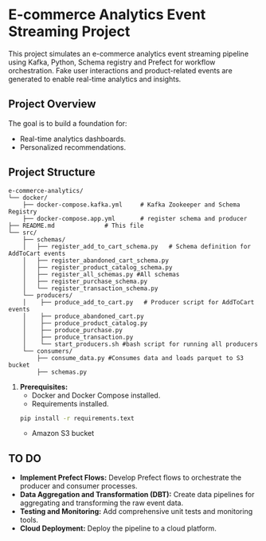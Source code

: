 # E-commerce Analytics Event Streaming Project

This project simulates an e-commerce analytics event streaming pipeline using Kafka, Python, Schema registry and Prefect for workflow orchestration.
Fake user interactions and product-related events are generated to enable real-time analytics and insights.

## Project Overview

The goal is to build a foundation for:

* Real-time analytics dashboards.
* Personalized recommendations.

## Project Structure

```
e-commerce-analytics/
└── docker/
    ├── docker-compose.kafka.yml     # Kafka Zookeeper and Schema Registry
    ├── docker-compose.app.yml       # register schema and producer
├── README.md              # This file
└── src/
    ├── schemas/
    │   ├── register_add_to_cart_schema.py   # Schema definition for AddToCart events
    │   ├── register_abandoned_cart_schema.py 
    │   ├── register_product_catalog_schema.py 
    │   ├── register_all_schemas.py #All schemas
    │   ├── register_purchase_schema.py
    │   └── register_transaction_schema.py 
    └── producers/
    │    ├── produce_add_to_cart.py   # Producer script for AddToCart events
    │    ├── produce_abandoned_cart.py 
    │    ├── produce_product_catalog.py 
    │    ├── produce_purchase.py 
    │    ├── produce_transaction.py
    │    └── start_producers.sh #bash script for running all producers
    └── consumers/
        ├── consume_data.py #Consumes data and loads parquet to S3 bucket
        ├── schemas.py
```

1.  **Prerequisites:**
    * Docker and Docker Compose installed.
    * Requirements installed.
    ```bash
    pip install -r requirements.text
    ```
    * Amazon S3 bucket

## TO DO

* **Implement Prefect Flows:** Develop Prefect flows to orchestrate the producer and consumer processes.
* **Data Aggregation and Transformation (DBT):** Create data pipelines for aggregating and transforming the raw event data.
* **Testing and Monitoring:** Add comprehensive unit tests and monitoring tools.
* **Cloud Deployment:** Deploy the pipeline to a cloud platform.



